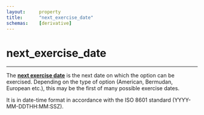 ```yaml
---
layout:     property
title:      "next_exercise_date"
schemas:    [derivative]
---
```


# next_exercise_date

---

The [**next exercise date**][energy-reporting] is the next date on which the option can be exercised.
Depending on the type of option (American, Bermudan, European etc.), this may be the first of many possible exercise dates.

It is in date-time format in accordance with the ISO 8601 standard (YYYY-MM-DDTHH:MM:SSZ).

[energy-reporting]: https://eur-lex.europa.eu/legal-content/EN/TXT/HTML/?uri=OJ:JOL_2014_363_R_0009#:~:text=Option%20exercise%20date,may%20be%20used.

